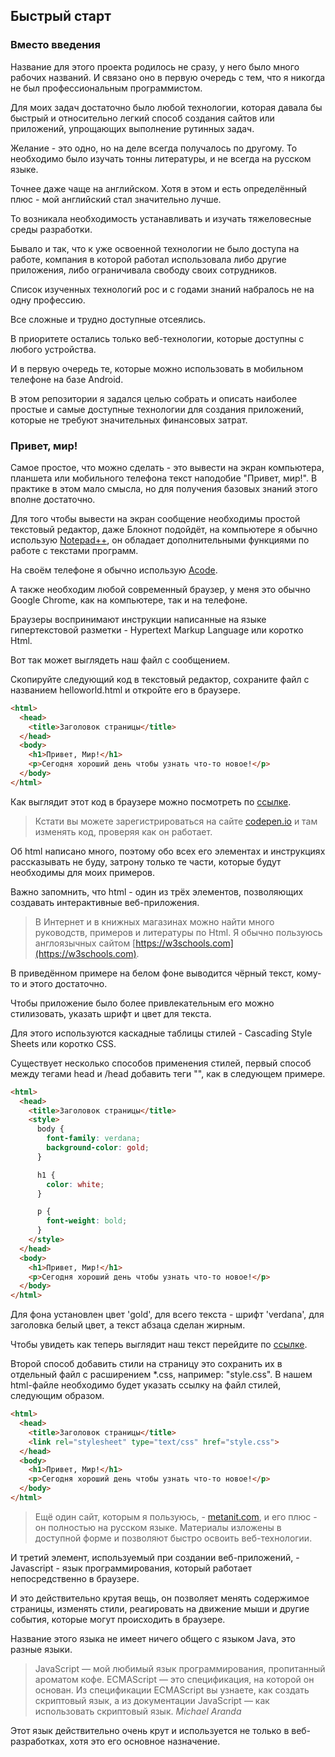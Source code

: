 ## Быстрый старт

### Вместо введения

Название для этого проекта родилось не сразу, у него было много рабочих названий.
И связано оно в первую очередь с тем, что я никогда не был профессиональным программистом.

Для моих задач достаточно было любой технологии, которая давала бы быстрый и относительно легкий способ создания сайтов или приложений, упрощающих выполнение рутинных задач. 

Желание - это одно, но на деле всегда получалось по другому. То необходимо было изучать тонны литературы, и не всегда на русском языке. 

Точнее даже чаще на английском. Хотя в этом и есть определённый плюс - мой английский стал значительно лучше.

То возникала необходимость устанавливать и изучать тяжеловесные среды разработки. 

Бывало и так, что к уже освоенной технологии не было доступа на работе, компания в которой работал использовала либо другие приложения, либо ограничивала свободу своих сотрудников. 

Список изученных технологий рос и с годами знаний набралось не на одну профессию. 

Все сложные и трудно доступные отсеялись.

В приоритете остались только веб-технологии, которые доступны с любого устройства.

И в первую очередь те, которые можно использовать в мобильном телефоне на базе Android. 

В этом репозитории я задался целью собрать и описать наиболее простые и самые доступные технологии для создания приложений, которые не требуют значительных финансовых затрат. 

### Привет, мир!

Самое простое, что можно сделать - это вывести на экран компьютера, планшета или мобильного телефона текст наподобие "Привет, мир!". В практике в этом мало смысла, но для получения базовых знаний этого вполне достаточно.

Для того чтобы вывести на экран сообщение необходимы простой текстовый редактор, даже Блокнот подойдёт, на компьютере я обычно использую [Notepad++](https://notepad-plus-plus.org/downloads/v7.8.9/), он обладает дополнительными функциями по работе с текстами программ.

На своём телефоне я обычно использую [Acode](https://play.google.com/store/apps/details?id=com.foxdebug.acodefree).

А также необходим любой современный браузер, у меня это обычно Google Chrome, как на компьютере, так и на телефоне. 

Браузеры воспринимают инструкции написанные на языке гипертекстовой разметки - Hypertext Markup Language или коротко Html.

Вот так может выглядеть наш файл с сообщением.

Скопируйте следующий код в текстовый редактор, сохраните файл с названием helloworld.html и откройте его в браузере.

```html
<html>
  <head>
    <title>Заголовок страницы</title>
  </head>
  <body>
    <h1>Привет, Мир!</h1>
    <p>Сегодня хороший день чтобы узнать что-то новое!</p>
  </body>
</html>
```

Как выглядит этот код в браузере можно посмотреть по [ссылке](https://codepen.io/kuznetsovproff/pen/bGpMwZy). 

> Кстати вы можете зарегистрироваться на сайте [codepen.io](https://codepen.io/) и там изменять код, проверяя как он работает. 

Об html написано много, поэтому обо всех его элементах и инструкциях рассказывать не буду, затрону только те части, которые будут необходимы для моих примеров.

Важно запомнить, что html - один из трёх элементов, позволяющих создавать интерактивные веб-приложения.

> В Интернет и в книжных магазинах можно найти много руководств, примеров и литературы по Html. 
> Я обычно пользуюсь англоязычных сайтом [https://w3schools.com](https://w3schools.com). 

В приведённом примере на белом фоне выводится чёрный текст, кому-то и этого достаточно. 

Чтобы приложение было более привлекательным его можно стилизовать, указать шрифт и цвет для текста.

Для этого используются каскадные таблицы стилей - Cascading Style Sheets или коротко CSS.

Существует несколько способов применения стилей, первый способ между тегами head и /head добавить теги "<style>...</style>", как в следующем примере. 

```html
<html>
  <head>
    <title>Заголовок страницы</title>
    <style>
      body {
        font-family: verdana;
        background-color: gold;
      }

      h1 {
        color: white;
      } 

      p {
        font-weight: bold;
      } 
    </style>
  </head>
  <body>
    <h1>Привет, Мир!</h1>
    <p>Сегодня хороший день чтобы узнать что-то новое!</p>
  </body>
</html>
```
Для фона установлен цвет 'gold', для всего текста - шрифт 'verdana', для заголовка белый цвет, а текст абзаца сделан жирным.

Чтобы увидеть как теперь выглядит наш текст перейдите по [ссылке](https://codepen.io/kuznetsovproff/pen/OJNEJpX).

Второй способ добавить стили на страницу это сохранить их в отдельный файл с расширением *.css, например: "style.css". В нашем html-файле необходимо будет указать ссылку на файл стилей, следующим образом. 

```html
<html>
  <head>
    <title>Заголовок страницы</title>
	<link rel="stylesheet" type="text/css" href="style.css">
  </head>
  <body>
    <h1>Привет, Мир!</h1>
    <p>Сегодня хороший день чтобы узнать что-то новое!</p>
  </body>
</html>
```

> Ещё один сайт, которым я пользуюсь, - [metanit.com](https://metanit.com/web/html5/5.1.php), и его плюс - он полностью на русском языке. Материалы изложены в доступной форме и позволяют быстро освоить веб-технологии. 

И третий элемент, используемый при создании веб-приложений, - Javascript - язык программирования, который работает непосредственно в браузере.

И это действительно крутая вещь, он позволяет менять содержимое страницы, изменять стили, реагировать на движение мыши и другие события, которые могут происходить в браузере.

Название этого языка не имеет ничего общего с языком Java, это разные языки.

> JavaScript — мой любимый язык программирования, пропитанный ароматом кофе. ECMAScript — это спецификация, на которой он основан. Из спецификации ECMAScript вы узнаете, как создать скриптовый язык, а из документации JavaScript — как использовать скриптовый язык.
> *Michael Aranda*

Этот язык действительно очень крут и используется не только в веб-разработках, хотя это его основное назначение.